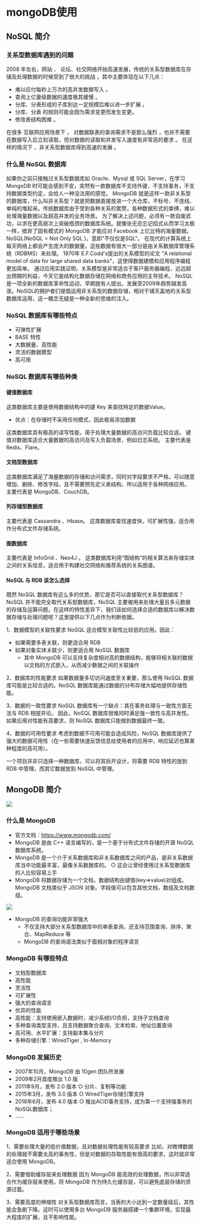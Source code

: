 # mongoDB使用

## NoSQL 简介

### 关系型数据库遇到的问题

2008 年左右，网站 、 论坛、社交网络开始高速发展，传统的关系型数据库在存储及处理数据的时候受到了很大的挑战 ，其中主要体现在以下几点：

- 难以应付每秒上万次的高并发数据写入 。
- 查询上亿量级数据的速度极其缓慢 。
- 分库、分表形成的子库到达一定规模后难以进一步扩展 。
- 分库、分表 的规则可能会因为需求变更而发生变更。
- 修改表结构困难 。

在很多 互联网应用场景下 ， 对数据联表的查询需求不是那么强烈 ，也并不需要在数据写入后立刻读取，但对数据的读取和并发写入速度有非常高的要求 。 在这样的情况下 ，非关系型数据库得到高速的发展 。

### 什么是 NoSQL 数据库

如果你之前只接触过关系型数据库如 Oracle、Mysql 或 SQL Server，在学习 MongoDB 时可能会感到不安，突然有一款数据库不支持外键，不支持事务，不支持数据类型约定，会给人一种没法用的感觉。
MongoDB 就是这样一款非关系型的数据库，什么叫非关系型？就是把数据直接放进一个大仓库，不标号、不连线、单纯的堆起来。传统数据库由于受到各种关系的累赘，各种数据形式的束缚，难以处理海量数据以及超高并发的业务场景。
为了解决上述问题，必须有一款自废武功，以求在更高层次上突破瓶颈的数据库系统。就像张无忌忘记招式从而学习太极一样，摈弃了固有模式的 MongoDB 才能应对 Facebook 上亿比特的海量数据。
NoSQL(NoSQL = Not Only SQL )，意即"不仅仅是SQL"。
在现代的计算系统上每天网络上都会产生庞大的数据量，这些数据有很大一部分是由关系数据库管理系统（RDBMS）来处理。
1970年 E.F.Codd's提出的关系模型的论文 "A relational model of data for large shared data banks"，这使得数据建模和应用程序编程更加简单。
通过应用实践证明，关系模型是非常适合于客户服务器编程，远远超出预期的利益，今天它是结构化数据存储在网络和商务应用的主导技术。
NoSQL 是一项全新的数据库革命性运动，早期就有人提出，发展至2009年趋势越发高涨。NoSQL的拥护者们提倡运用非关系型的数据存储，相对于铺天盖地的关系型数据库运用，这一概念无疑是一种全新的思维的注入。

### NoSQL 数据库有哪些特点

- 可弹性扩展
- BASE 特性
- 大数据量、高性能
- 灵活的数据模型
- 高可用

### NoSQL 数据库有哪些种类

#### 键值数据库

这类数据库主要是使用数据结构中的键 Key 来查找特定的数据Value。

- 优点：在存储时不采用任何模式，因此极易添加数据

这类数据库具有极高的读写性能，用于处理大量数据的高访问负载比较合适。
键值对数据库适合大量数据的高访问及写入负载场景，例如日志系统。
主要代表是 Redis、Flare。

#### 文档型数据库

这类数据库满足了海量数据的存储和访问需求，同时对字段要求不严格，可以随意增加、删除、修改字段，且不需要预先定义表结构，所以适用于各种网络应用。
主要代表是 MongoDB、CouchDB。

#### 列存储型数据库

主要代表是 Cassandra 、Hbase。
这类数据库查找速度快，可扩展性强，适合用作分布式文件存储系统。

#### 图数据库

主要代表是 InfoGrid 、Neo4J 。
这类数据库利用“图结构”的相关算法来存储实体之间的关系信息，适合用于构建社交网络和推荐系统的关系图谱。

#### NoSQL 与 RDB 该怎么选择

既然 NoSQL 数据库有这么多的优势，那它是否可以直接取代关系型数据库？
NoSQL 并不能完全取代关系型数据库，NoSQL 主要被用来处理大量且多元数据的存储及运算问题。在这样的特性差异下，我们该如何选择合适的数据库以解决数据存储与处理问题呢？这里提供以下几点作为判断依据。

1、数据模型的关联性要求
NoSQL 适合模型关联性比较低的应用。因此：
- 如果需要多表关联，则更适合用 RDB
- 如果对象实体关联少，则更适合用 NoSQL 数据库
  * 其中 MongoDB 可以支持复杂度相对高的数据结构，能够将相关联的数据以文档的方式嵌入，从而减少数据之间的关联操作

2、数据库的性能要求
如果数据量多切访问速度至关重要，那么使用 NoSQL 数据库可能是比较合适的。NoSQL 数据库能通过数据的分布存储大幅地提供存储性能。

3、数据的一致性要求
NoSQL 数据库有一个缺点：其在事务处理与一致性方面无法与 RDB 相提并论。
因此，NoSQL 数据库很难同时满足强一致性与高并发性。如果应用对性能有高要求，则 NoSQL 数据库只能做到数据最终一致。

4、数据的可用性要求
考虑到数据不可用可能会造成风险，NoSQL 数据库提供了强大的数据可用性（在一些需要快速反馈信息给使用者的应用中，响应延迟也算某种程度的高可用）。

一个项目并非只选择一种数据库，可以将其拆开设计，将需要 RDB 特性的放到 RDB 中管理，而其它数据放到 NoSQL 中管理。

## MongoDB 简介

![](https://img2020.cnblogs.com/blog/1575596/202111/1575596-20211121103436282-671131316.png)

### 什么是 MongoDB

- 官方文档：https://www.mongodb.com/
- MongoDB 是由 C++ 语言编写的，是一个基于分布式文件存储的开源 NoSQL 数据库系统。
- MongoDB 是一个介于关系数据库和非关系数据库之间的产品，是非关系数据库当中功能最丰富，最像关系数据库的。
  ○ 这会让曾经使用过关系型数据库的人比较容易上手
- MongoDB 将数据存储为一个文档，数据结构由键值(key=>value)对组成。MongoDB 文档类似于 JSON 对象。字段值可以包含其他文档，数组及文档数组。

![](https://img2020.cnblogs.com/blog/1575596/202111/1575596-20211121103625023-607084340.png)

- MongoDB 的查询功能非常强大
  * 不仅支持大部分关系型数据库中的单表查询，还支持范围查询、排序、聚合、MapReduce 等
  * MongoDB 的查询语法类似于面相对象的程序语言

### MongoDB 有哪些特点

- 文档型数据库
- 高性能
- 灵活性
- 可扩展性
- 强大的查询语言
- 优异的性能
- 高性能：支持使用嵌入数据时，减少系统I/O负担，支持子文档查询
- 多种查询类型支持，且支持数据聚合查询、文本检索、地址位置查询
- 高可用、水平扩展：支持副本集与分片
- 多种存储引擎：WiredTiger , In-Memory

### MongoDB 发展历史

- 2007年10月，MongoDB 由 10gen 团队所发展
- 2009年2月首度推出 1.0 版
- 2011年9月，发布 2.0 版本
  ○ 分片、复制等功能
- 2015年3月，发布 3.0 版本
  ○ WiredTiger存储引擎支持
- 2018年6月，发布 4.0 版本
  ○ 推出ACID事务支持，成为第一个支持强事务的NoSQL数据库；
- ……

### MongoDB 适用于哪些场景

1、需要处理大量的低价值数据，且对数据处理性能有较高要求
比如，对微博数据的处理就不需要太高的事务性，但是对数据的存取性能有很高的要求，这时就非常适合使用 MongoDB。

2、需要借助缓存层来处理数据
因为 MongoDB 能高效的处理数据，所以非常适合作为缓存层来使用。将 MongoDB 作为持久化缓存层，可以避免底层存储的资源过载。

3、需要高度的伸缩性
对关系型数据库而言，当表的大小达到一定数量级后，其性能会急剧下降。这时可以使用多台 MongoDB 服务器搭建一个集群环境，实现最大程度的扩展，且不影响性能。

